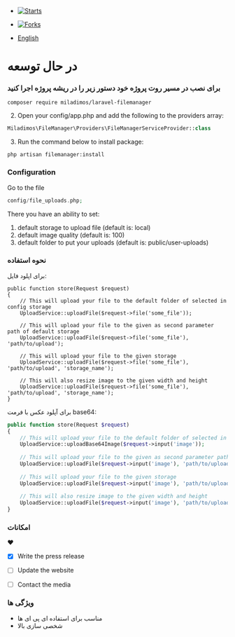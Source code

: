 - [![Starts](https://img.shields.io/github/stars/miladimos/laravel-filemanager?style=flat&logo=github)](https://github.com/miladimos/laravel-filemanager/forks)
- [![Forks](https://img.shields.io/github/forks/miladimos/laravel-filemanager?style=flat&logo=github)](https://github.com/miladimos/laravel-filemanager/stargazers)


- [English](README-en.md)
# در حال توسعه 

### برای نصب در مسیر روت پروژه خود دستور زیر را در ریشه پروژه اجرا کنید 

``composer require miladimos/laravel-filemanager``


2. Open your config/app.php and add the following to the providers array:
```php
Miladimos\FileManager\Providers\FileManagerServiceProvider::class
```

3. Run the command below to install package:
```
php artisan filemanager:install
```


### Configuration
Go to the file

```php
config/file_uploads.php;
```

There you have an ability to set:

1. default storage to upload file (default is: local)
2. default image quality (default is: 100)
3. default folder to put your uploads (default is: public/user-uploads)

### نحوه استفاده
برای اپلود فایل:

```
public function store(Request $request)
{   
    // This will upload your file to the default folder of selected in config storage
    UploadService::uploadFile($request->file('some_file'));
    
    // This will upload your file to the given as second parameter path of default storage
    UploadService::uploadFile($request->file('some_file'), 'path/to/upload');
    
    // This will upload your file to the given storage
    UploadService::uploadFile($request->file('some_file'), 'path/to/upload', 'storage_name');
    
    // This will also resize image to the given width and height
    UploadService::uploadFile($request->file('some_file'), 'path/to/upload', 'storage_name');
}
```


برای آپلود عکس با فرمت base64:

```php
public function store(Request $request)
{   
    // This will upload your file to the default folder of selected in config storage
    UploadService::uploadBase64Image($request->input('image'));
    
    // This will upload your file to the given as second parameter path of default storage
    UploadService::uploadFile($request->input('image'), 'path/to/upload');
    
    // This will upload your file to the given storage
    UploadService::uploadFile($request->input('image'), 'path/to/upload', 'storage_name');
    
    // This will also resize image to the given width and height
    UploadService::uploadFile($request->input('image'), 'path/to/upload', 'storage_name');
}
```

### امکانات 
❤️
- [x] Write the press release
- [ ] Update the website
- [ ] Contact the media 


### ویژگی ها 

* مناسب برای استفاده ای پی ای ها
* شخصی سازی بالا
  
    
